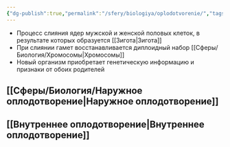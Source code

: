 ```yaml
---
{"dg-publish":true,"permalink":"/sfery/biologiya/oplodotvorenie/","tags":["Общаябиология"]}
---
```


- Процесс слияния ядер мужской и женской половых клеток, в результате которых образуется [[Зигота\|Зигота]]
- При слиянии гамет восстанавливается диплоидный набор [[Сферы/Биология/Хромосомы\|Хромосомы]]
- Новый организм приобретает генетическую информацию и признаки от обоих родителей
## [[Сферы/Биология/Наружное оплодотворение\|Наружное оплодотворение]]
## [[Внутреннее оплодотворение\|Внутреннее оплодотворение]] 
